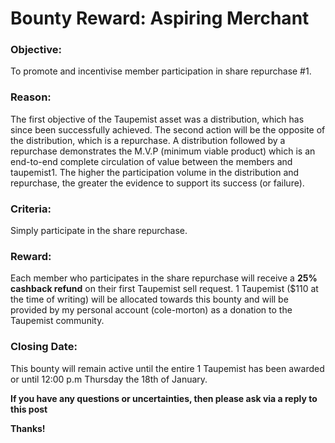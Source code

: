 # Bounty Reward: Aspiring Merchant

### Objective:
To promote and incentivise member participation in share repurchase #1.

### Reason:
The first objective of the Taupemist asset was a distribution, which has since been successfully achieved.
The second action will be the opposite of the distribution, which is a repurchase.
A distribution followed by a repurchase demonstrates the M.V.P (minimum viable product) which is an end-to-end complete circulation of value between the members and taupemist1.
The higher the participation volume in the distribution and repurchase, the greater the evidence to support its success (or failure).

### Criteria:
Simply participate in the share repurchase.

### Reward:
Each member who participates in the share repurchase will receive a **25% cashback refund** on their first Taupemist sell request.
1 Taupemist ($110 at the time of writing) will be allocated towards this bounty and will be provided by my personal account (cole-morton) as a donation to the Taupemist community.

### Closing Date:
This bounty will remain active until the entire 1 Taupemist has been awarded or until 12:00 p.m Thursday the 18th of January.

**If you have any questions or uncertainties, then please ask via a reply to this post**

**Thanks!**
